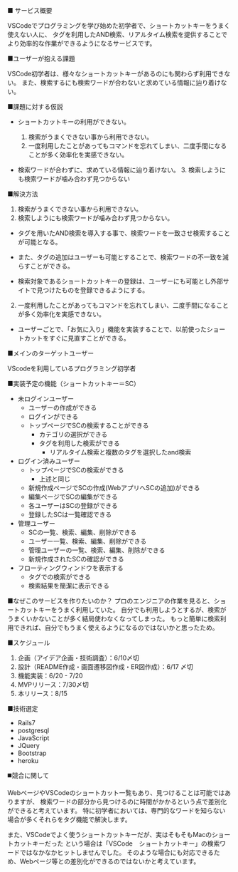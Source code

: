 ■ サービス概要

VSCodeでプログラミングを学び始めた初学者で、ショートカットキーをうまく使えない人に、
タグを利用したAND検索、リアルタイム検索を提供することで
より効率的な作業ができるようになるサービスです。

■ユーザーが抱える課題

VSCode初学者は、様々なショートカットキーがあるのにも関わらず利用できない。
また、検索するにも検索ワードが合わないと求めている情報に辿り着けない。

■課題に対する仮説
- ショートカットキーの利用ができない。
  1. 検索がうまくできない事から利用できない。
  2. 一度利用したことがあってもコマンドを忘れてしまい、二度手間になることが多く効率化を実感できない。

- 検索ワードが合わずに、求めている情報に辿り着けない。
  3. 検索しようにも検索ワードが噛み合わず見つからない

■解決方法

 1. 検索がうまくできない事から利用できない。
 3. 検索しようにも検索ワードが噛み合わず見つからない。
   - タグを用いたAND検索を導入する事で、検索ワードを一致させ検索することが可能となる。
   - また、タグの追加はユーザーも可能とすることで、検索ワードの不一致を減らすことができる。

   - 検索対象であるショートカットキーの登録は、ユーザーにも可能とし外部サイトで見つけたものを登録できるようにする。

 2. 一度利用したことがあってもコマンドを忘れてしまい、二度手間になることが多く効率化を実感できない。
   - ユーザーごとで、「お気に入り」機能を実装することで、以前使ったショートカットをすぐに見直すことができる。

■メインのターゲットユーザー

VScodeを利用しているプログラミング初学者

■実装予定の機能（ショートカットキー＝SC）

- 未ログインユーザー
  - ユーザーの作成ができる
  - ログインができる
  - トップページでSCの検索することができる
    - カテゴリの選択ができる
    - タグを利用した検索ができる
      - リアルタイム検索と複数のタグを選択したand検索
- ログイン済みユーザー
  - トップページでSCの検索ができる
    - 上述と同じ
  - 新規作成ページでSCの作成(WebアプリへSCの追加)ができる
  - 編集ページでSCの編集ができる
  - 各ユーザーはSCの登録ができる
  - 登録したSCは一覧確認できる
- 管理ユーザー
  - SCの一覧、検索、編集、削除ができる
  - ユーザー一覧、検索、編集、削除ができる
  - 管理ユーザーの一覧、検索、編集、削除ができる
  - 新規作成されたSCの確認ができる
- フローティングウィンドウを表示する
  - タグでの検索ができる
  - 検索結果を簡潔に表示できる

■なぜこのサービスを作りたいのか？
プロのエンジニアの作業を見ると、ショートカットキーをうまく利用していた。
自分でも利用しようとするが、検索がうまくいかないことが多く結局使わなくなってしまった。
もっと簡単に検索利用できれば、自分でもうまく使えるようになるのではないかと思ったため。

■スケジュール

1. 企画（アイデア企画・技術調査）：6/10〆切
2. 設計（README作成・画面遷移図作成・ER図作成）：6/17 〆切
3. 機能実装：6/20 - 7/20
4. MVPリリース：7/30〆切
5. 本リリース：8/15

■技術選定
- Rails7
- postgresql
- JavaScript
- JQuery
- Bootstrap
- heroku

◼️競合に関して

WebページやVSCodeのショートカット一覧もあり、見つけることは可能ではありますが、
検索ワードの部分から見つけるのに時間がかかるという点で差別化ができると考えています。
特に初学者においては、専門的なワードを知らない場合が多くそれらをタグ機能で解決します。

また、VSCodeでよく使うショートカットキーだが、実はそもそもMacのショートカットキーだった
という場合は「VSCode　ショートカットキー」の検索ワードではなかなかヒットしませんでした。
そのような場合にも対応できるため、Webページ等との差別化ができるのではないかと考えています。